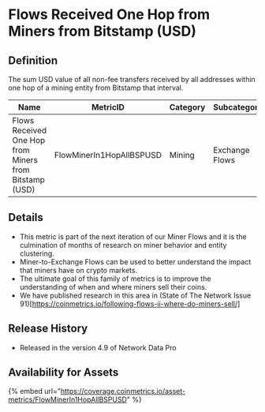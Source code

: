# Flows Received One Hop from Miners from Bitstamp (USD)

## Definition

The sum USD value of all non-fee transfers received by all addresses within one hop of a mining entity from Bitstamp that interval.

| Name                                                   | MetricID                 | Category | Subcategory    | Type | Unit | Interval |
| ------------------------------------------------------ | ------------------------ | -------- | -------------- | ---- | ---- | -------- |
| Flows Received One Hop from Miners from Bitstamp (USD) | FlowMinerIn1HopAllBSPUSD | Mining   | Exchange Flows | Sum  | USD  | 1 day    |

## Details

* This metric is part of the next iteration of our Miner Flows and it is the culmination of months of research on miner behavior and entity clustering.
* Miner-to-Exchange Flows can be used to better understand the impact that miners have on crypto markets.
* The ultimate goal of this family of metrics is to improve the understanding of when and where miners sell their coins.
* We have published research in this area in (State of The Network Issue 91)\[https://coinmetrics.io/following-flows-ii-where-do-miners-sell/]

## Release History

* Released in the version 4.9 of Network Data Pro

## Availability for Assets

{% embed url="https://coverage.coinmetrics.io/asset-metrics/FlowMinerIn1HopAllBSPUSD" %}
